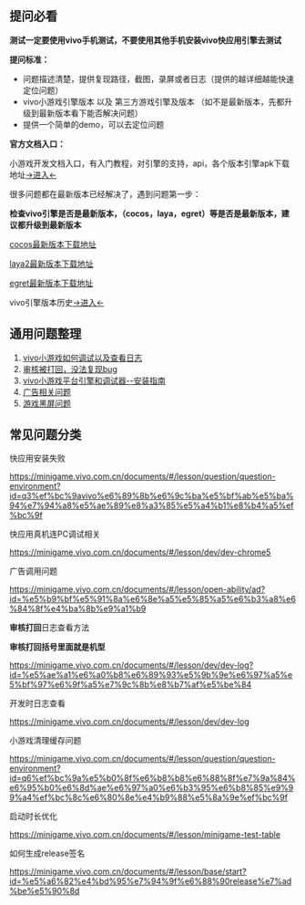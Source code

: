 

## 提问必看
**测试一定要使用vivo手机测试，不要使用其他手机安装vivo快应用引擎去测试**

**提问标准：**
- 问题描述清楚，提供复现路径，截图，录屏或者日志（提供的越详细越能快速定位问题）
- vivo小游戏引擎版本 以及 第三方游戏引擎及版本 （如不是最新版本，先都升级到最新版本看下能否解决问题）
- 提供一个简单的demo，可以去定位问题

**官方文档入口：**

小游戏开发文档入口，有入门教程，对引擎的支持，api，各个版本引擎apk下载地址[->进入<-](https://minigame.vivo.com.cn/documents/#/)

很多问题都在最新版本已经解决了，遇到问题第一步：

**检查vivo引擎是否是最新版本，（cocos，laya，egret）等是否是最新版本，建议都升级到最新版本**

[cocos最新版本下载地址](https://www.cocos.com/creator)

[laya2最新版本下载地址](https://ldc2.layabox.com/layadownload/?type=layaairide-LayaAir%20IDE%20)

[egret最新版本下载地址](https://egret.com/downloads/engine.html)

vivo引擎版本历史[->进入<-](https://minigame.vivo.com.cn/documents/#/download/engine)

## 通用问题整理

1. [vivo小游戏如何调试以及查看日志](https://github.com/vivominigame/issues/issues/9)
2. [审核被打回，没法复现bug](https://github.com/vivominigame/issues/issues/38)
3. [vivo小游戏平台引擎和调试器--安装指南](https://github.com/vivominigame/issues/issues/17)
4. [广告相关问题](https://github.com/vivominigame/issues/issues/73)
5. [游戏黑屏问题](https://github.com/vivominigame/issues/issues/92)


## 常见问题分类

快应用安装失败

https://minigame.vivo.com.cn/documents/#/lesson/question/question-environment?id=q3%ef%bc%9avivo%e6%89%8b%e6%9c%ba%e5%bf%ab%e5%ba%94%e7%94%a8%e5%ae%89%e8%a3%85%e5%a4%b1%e8%b4%a5%ef%bc%9f

快应用真机连PC调试相关

https://minigame.vivo.com.cn/documents/#/lesson/dev/dev-chrome5

广告调用问题

https://minigame.vivo.com.cn/documents/#/lesson/open-ability/ad?id=%e5%b9%bf%e5%91%8a%e6%8e%a5%e5%85%a5%e6%b3%a8%e6%84%8f%e4%ba%8b%e9%a1%b9


**审核打回**日志查看方法 

**审核打回括号里面就是机型**

https://minigame.vivo.com.cn/documents/#/lesson/dev/dev-log?id=%e5%ae%a1%e6%a0%b8%e6%89%93%e5%9b%9e%e6%97%a5%e5%bf%97%e6%9f%a5%e7%9c%8b%e8%b7%af%e5%be%84

开发时日志查看

https://minigame.vivo.com.cn/documents/#/lesson/dev/dev-log

小游戏清理缓存问题

https://minigame.vivo.com.cn/documents/#/lesson/question/question-environment?id=q6%ef%bc%9a%e5%b0%8f%e6%b8%b8%e6%88%8f%e7%9a%84%e6%95%b0%e6%8d%ae%e6%97%a0%e6%b3%95%e6%b8%85%e9%99%a4%ef%bc%8c%e6%80%8e%e4%b9%88%e5%8a%9e%ef%bc%9f

启动时长优化

https://minigame.vivo.com.cn/documents/#/lesson/minigame-test-table

如何生成release签名

https://minigame.vivo.com.cn/documents/#/lesson/base/start?id=%e5%a6%82%e4%bd%95%e7%94%9f%e6%88%90release%e7%ad%be%e5%90%8d
